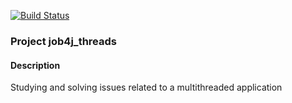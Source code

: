 ﻿[![Build Status](https://app.travis-ci.com/yarmail/job4j_threads.svg?branch=master)](https://app.travis-ci.com/yarmail/job4j_threads)

### Project job4j_threads 

#### Description

Studying and solving issues related to a multithreaded application

